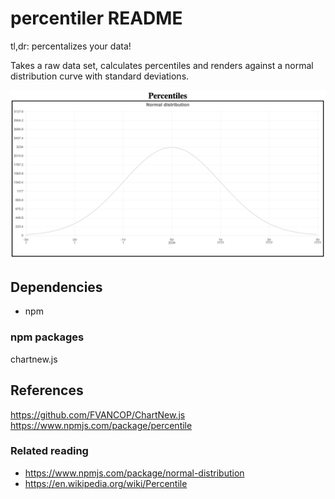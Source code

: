# percentiler README

tl,dr: percentalizes your data!

Takes a raw data set, calculates percentiles and renders against a normal distribution curve with standard deviations.

![percentalizer](/static/images/screenshot-percentiler-basic-chart.png)

## Dependencies

- npm

### npm packages

chartnew.js

## References
https://github.com/FVANCOP/ChartNew.js
https://www.npmjs.com/package/percentile

### Related reading
- https://www.npmjs.com/package/normal-distribution
- https://en.wikipedia.org/wiki/Percentile
